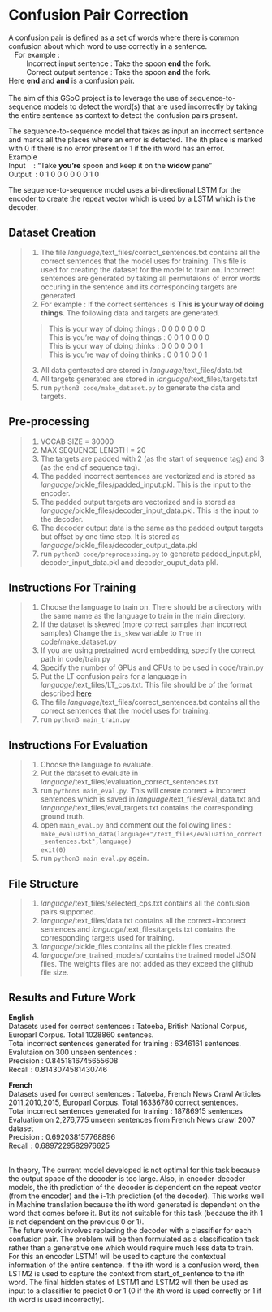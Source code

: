 # Confusion Pair Correction
A confusion pair is defined as a set of words where there is common confusion about which word to use correctly in a sentence. <br>
&nbsp;&nbsp;&nbsp;For example : <br>
&nbsp;&nbsp;&nbsp;&nbsp;&nbsp;&nbsp;&nbsp;&nbsp;&nbsp;Incorrect input sentence    : Take the spoon **end** the fork.<br>
&nbsp;&nbsp;&nbsp;&nbsp;&nbsp;&nbsp;&nbsp;&nbsp;&nbsp;Correct output sentence     : Take the spoon **and** the fork.<br>
Here **end** and **and** is a confusion pair. <br><br>
The aim of this GSoC project is to leverage the use of sequence-to-sequence models to detect the word(s) that are used incorrectly by taking the entire sentence as context to detect the confusion pairs present. <br>

The sequence-to-sequence model that takes as input an incorrect sentence and marks all the places where an error is detected. The ith place is marked with 0 if there is no error present or 1 if the ith word has an error. <br>
Example <br>
Input &nbsp; &nbsp;: “Take **you’re** spoon and keep it on the **widow** pane” <br>
Output &nbsp;:    0         1          0        0       0    0   0    0     1        0 <br>

The sequence-to-sequence model uses a bi-directional LSTM for the encoder to create the repeat vector which is used by a LSTM which is the decoder. <br>

Dataset Creation
------
> 1) The file _language_/text_files/correct_sentences.txt contains all the correct sentences that the model uses for training. This file is used for creating the dataset for the model to train on. Incorrect sentences are generated by taking all permutaions of error words occuring in the sentence and its corresponding targets are generated. 
> 2) For example : If the correct sentences is **This is your way of doing things**. The following data and targets are generated.
> > This is your way of doing things : 0 0 0 0 0 0 0 <br>
> > This is you’re way of doing things : 0 0 1 0 0 0 0 <br>
> > This is your way of doing thinks : 0 0 0 0 0 0 1<br>
> > This is you’re way of doing thinks : 0 0 1 0 0 0 1<br>
> 3) All data genterated are stored in _language_/text_files/data.txt
> 4) All targets generated are stored in _language_/text_files/targets.txt
> 5) run `python3 code/make_dataset.py` to generate the data and targets.

Pre-processing
------
> 1) VOCAB SIZE = 30000
> 2) MAX SEQUENCE LENGTH = 20
> 3) The targets are padded with 2 (as the start of sequence tag) and 3 (as the end of sequence tag).
> 4) The padded incorrect sentences are vectorized and is stored as  _language_/pickle_files/padded_input.pkl. This is the input to the encoder.
> 5) The padded output targets are vectorized and is stored as  _language_/pickle_files/decoder_input_data.pkl. This is the input to the decoder.
> 6) The decoder output data is the same as the padded output targets but offset by one time step. It is stored as _language_/pickle_files/decoder_output_data.pkl
> 7) run `python3 code/preprocessing.py` to generate padded_input.pkl, decoder_input_data.pkl and decoder_ouput_data.pkl.

Instructions For Training
------

> 1) Choose the language to train on. There should be a directory with the same name as the language to train in the main directory. 
> 2) If the dataset is skewed (more correct samples than incorrect samples) Change the `is_skew` variable to `True` in code/make_dataset.py
> 3) If you are using pretrained word embedding, specify the correct path in code/train.py
> 4) Specify the number of GPUs and CPUs to be used in code/train.py
> 5) Put the LT confusion pairs for a language in _language_/text_files/LT_cps.txt. This file should be of the format described [here](https://github.com/languagetool-org/languagetool/blob/master/languagetool-language-modules/en/src/main/resources/org/languagetool/resource/en/confusion_sets.txt)
> 6) The file _language_/text_files/correct_sentences.txt contains all the correct sentences that the model uses for training.
> 7) run `python3 main_train.py`

Instructions For Evaluation
------
> 1) Choose the language to evaluate.
> 2) Put the dataset to evaluate in _language_/text_files/evaluation_correct_sentences.txt
> 3) run `python3 main_eval.py`. This will create correct + incorrect sentences which is saved in _language_/text_files/eval_data.txt and  _language_/text_files/eval_targets.txt contains the corresponding ground truth.
> 4) open `main_eval.py` and comment out the following lines :
`make_evaluation_data(language+"/text_files/evaluation_correct_sentences.txt",language)` <br>
`exit(0)`
> 5) run `python3 main_eval.py` again.


File Structure
------
> 1) _language_/text_files/selected_cps.txt contains all the confusion pairs supported.
> 2) _language_/text_files/data.txt contains all the correct+incorrect sentences and _language_/text_files/targets.txt contains the corresponding targets used for training.
> 3) _language_/pickle_files contains all the pickle files created.
> 4) _language_/pre_trained_models/ contains the trained model JSON files. The weights files are not added as they exceed the github file size.

Results and Future Work
------
**English** <br>
Datasets used for correct sentences : Tatoeba, British National Corpus, Europarl Corpus. Total 1028860 sentences. <br>
Total incorrect sentences generated for training : 6346161 sentences. <br>
Evalutaion on 300 unseen sentences : <br>
Precision : 0.8451816745655608 <br>
Recall : 0.8143074581430746 <br>

**French** <br>
Datasets used for correct sentences : Tatoeba, French News Crawl Articles 2011,2010,2015, Europarl Corpus. Total 16336780 correct sentences. <br>
Total incorrect sentences generated for training : 18786915 sentences <br>
Evaluation on  2,276,775 unseen sentences from French News crawl 2007 dataset <br>
Precision : 0.692038157768896 <br>
Recall : 0.6897229582976625 <br><br>

In theory, The current model developed is not optimal for this task because the output space of the decoder is too large. Also, in encoder-decoder models, the ith prediction of the decoder is dependent on the repeat vector (from the encoder) and the i-1th prediction (of the decoder). This works well in Machine translation because the ith word generated is dependent on the word that comes before it. But its not suitable for this task (because the ith 1 is not dependent on the previous 0 or 1).
<br>
The future work involves replacing the decoder with a classifier for each confusion pair. The problem will be then formulated as a classification task rather than a generative one which would require much less data to train. For this an encoder LSTM1 will be used to capture the contextual information of the entire sentence. If the ith word is a confusion word, then LSTM2 is used to capture the context from start_of_sentence to the ith word. The final hidden states of LSTM1 and LSTM2 will then be used as input to a classifier to predict 0 or 1 (0 if the ith word is used correctly or 1 if ith word is used incorrectly).
